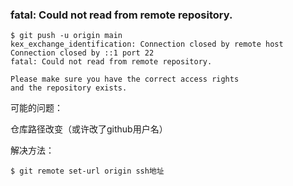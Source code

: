 

### fatal: Could not read from remote repository.

```
$ git push -u origin main
kex_exchange_identification: Connection closed by remote host
Connection closed by ::1 port 22
fatal: Could not read from remote repository.

Please make sure you have the correct access rights
and the repository exists.
```

可能的问题：

仓库路径改变（或许改了github用户名）

解决方法：

```
$ git remote set-url origin ssh地址
```

